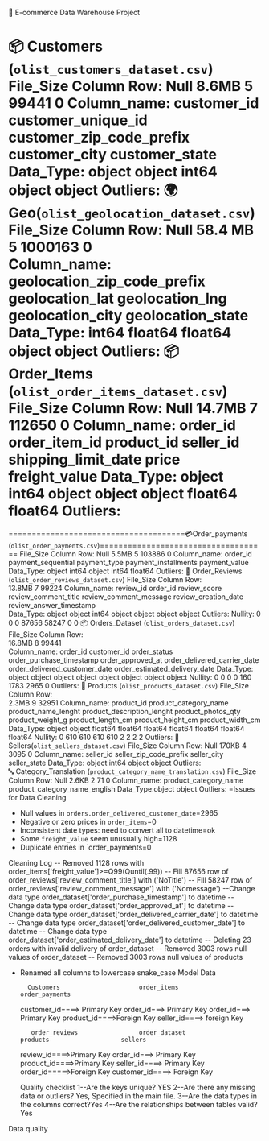🏬 E-commerce Data Warehouse Project
									 
 📦 Customers (`olist_customers_dataset.csv`)
                     File_Size            Column           Row:                  Null
                        8.6MB               5              99441                   0
Column_name:   customer_id    customer_unique_id   customer_zip_code_prefix  customer_city    customer_state
 Data_Type:      object             object                 int64                 object            object
Outliers:
 🌍 Geo(`olist_geolocation_dataset.csv`)									
                     File_Size             Column           Row:                  Null
                       58.4 MB                5              1000163                0                  
Column_name:  geolocation_zip_code_prefix   geolocation_lat  geolocation_lng  geolocation_city  geolocation_state 
 Data_Type:             int64                   float64          float64           object            object
Outliers:
  📦 Order_Items  (`olist_order_items_dataset.csv`)
                     File_Size             Column           Row:                  Null
                        14.7MB               7             112650                   0
Column_name:  order_id   order_item_id   product_id   seller_id  shipping_limit_date  price  freight_value
 Data_Type:    object      int64            object       object         object        float64    float64
Outliers:
  =====================================================================================================================  
======================================💳Order_payments (`olist_order_payments.csv`)====================================
                     File_Size             Column           Row:                  Null
                        5.5MB                5              103886                  0
Column_name: order_id  payment_sequential  payment_type  payment_installments payment_value
 Data_Type:    object      int64                 object         int64             float64
Outliers:
   📝 Order_Reviews (`olist_order_reviews_dataset.csv`)
                     File_Size             Column           Row:                  
                       13.8MB                7               99224
Column_name: 
review_id order_id review_score review_comment_title review_comment_message review_creation_date  review_answer_timestamp                    
 Data_Type:
 object    object  int64                object              object                 object              object
Outliers:
Nullity:
0          0           0                87656                 58247                   0                     0
  📦 Orders_Dataset (`olist_orders_dataset.csv`)
                     File_Size             Column           Row:                 
                        16.8MB               8               99441            
Column_name: 
order_id customer_id  order_status order_purchase_timestamp order_approved_at order_delivered_carrier_date order_delivered_customer_date  order_estimated_delivery_date
 Data_Type:
 object     object       object           object                object                 object
  object                              object
 Nullity: 
 0        0               0                 0                 160                  1783
 2965                              0
Outliers:
 🛒 Products (`olist_products_dataset.csv`)
                     File_Size             Column           Row:                 
                        2.3MB                  9             32951
Column_name:
product_id  product_category_name product_name_lenght product_description_lenght product_photos_qty product_weight_g product_length_cm   product_height_cm  product_width_cm 
 Data_Type:
 object        object                 float64               float64                   float64            float64             float64                float64           float64
 Nullity:
 0               610                       610               610                        610              2                     2                  2                   2
Outliers:
   🏪 Sellers(`olist_sellers_dataset.csv`)
                     File_Size             Column           Row:                  Null
                         170KB               4              3095                    0
Column_name:  seller_id     seller_zip_code_prefix     seller_city         seller_state 
 Data_Type:    object                 int64               object               object
Outliers:     
🔤 Category_Translation (`product_category_name_translation.csv`)
                      File_Size             Column           Row:                  Null
                          2.6KB                 2              71                    0
Column_name: product_category_name                product_category_name_english
 Data_Type:object                                          object
Outliers:
=Issues for Data Cleaning

- Null values in `orders.order_delivered_customer_date`=2965
- Negative or zero prices in `order_items`=0
- Inconsistent date types: need to convert all to datetime=ok
- Some `freight_value` seem unusually high=1128
- Duplicate entries in `order_payments=0

Cleaning Log
 -- Removed 1128 rows with order_items['freight_value']>=Q99(Quntil(.99))
 -- Fill 87656 row of order_reviews['review_comment_title'] with ('NoTitle')
 -- Fill 58247 row of  order_reviews['review_comment_message'] with ('Nomessage')
 --Change data type order_dataset['order_purchase_timestamp'] to datetime
-- Change data type order_dataset['order_approved_at'] to datetime
-- Change data type order_dataset['order_delivered_carrier_date'] to datetime
-- Change data type order_dataset['order_delivered_customer_date'] to datetime
-- Change data type order_dataset['order_estimated_delivery_date'] to datetime
--  Deleting 23 orders with invalid delivery of order_dataset
--  Removed 3003 rows null values of order_dataset
--  Removed 3003 rows null values of products

- Renamed all columns to lowercase snake_case
Model Data


        Customers                      order_items                       order_payments
  customer_id====> Primary Key       order_id===> Primary Key        order_id===> Primary Key
                                    product_id====>Foreign Key
                                     seller_id====> foreign Key
  
         order_reviews                 order_dataset                 products                    sellers
  review_id====>Primary Key       order_id===> Primary Key    product_id====>Primary Key  seller_id====> Primary Key	
  order_id=====>Foreign Key    customer_id====> Foreign Key
 
    Quality checklist
  1--Are the keys unique? YES
  2--Are there any missing data or outliers? Yes, Specified in the main file.
  3--Are the data types in the columns correct?Yes
  4--Are the relationships between tables valid?Yes
 
  
  
  
  
          


           
   

             

 Data quality



 